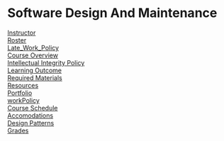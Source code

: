 # Software Design And Maintenance
[Instructor](Instructor.md)<br>
[Roster](roster.md) <br>
[Late_Work_Policy](Late_Work_Policy.md) <br>
[Course Overview](CourseOverview.md) <br>
[Intellectual Integrity Policy](Integrity_Policy.md)<br>
[Learning Outcome](learning-outcome.md)<br>
[Required Materials](requiredMaterials.md)<br>
[Resources](resources.md)<br>
[Portfolio](portfolio/README.md)<br>
[workPolicy](workPolicy.md) <br>
[Course Schedule](Schedule.md)<br>
[Accomodations](Accomodations.md)<br>
[Design Patterns](design-patterns/README.md)<br>
[Grades](grades.md) <br>